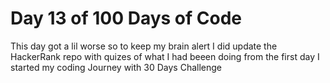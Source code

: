 # Day 13 of 100 Days of Code 

This day got a lil worse so to keep my brain alert I did update the HackerRank repo with quizes of what I had beeen doing from the first day I started my coding Journey with 30 Days Challenge 
